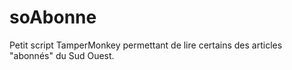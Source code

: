 # soAbonne

Petit script TamperMonkey permettant de lire certains des articles "abonnés" du Sud Ouest.
